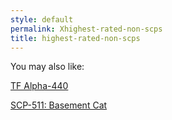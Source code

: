 ```yaml
---
style: default
permalink: Xhighest-rated-non-scps
title: highest-rated-non-scps
---
```

You may also like:

[TF Alpha-440](http://scp-wiki.net/tf-alpha-440)

[SCP-511: Basement Cat](http://scp-wiki.net/scp-511)
